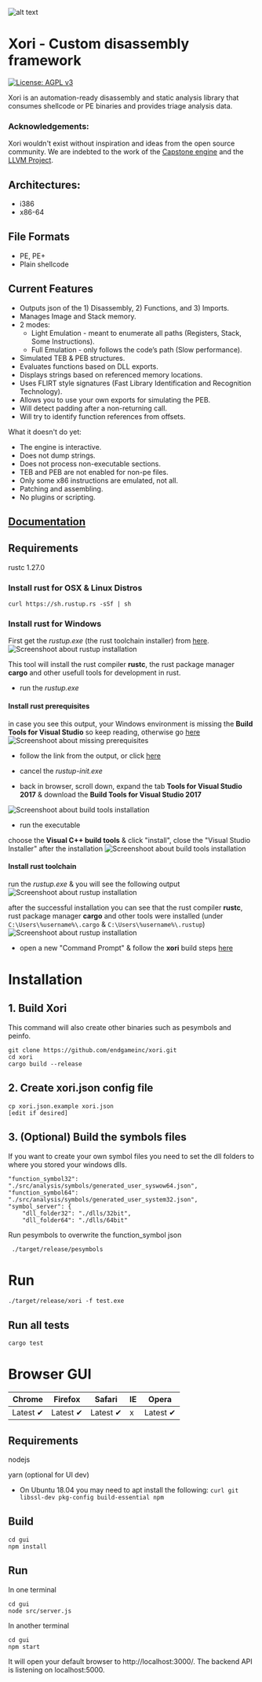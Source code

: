 ![alt text](xori.png "Xori Logo")
# Xori - Custom disassembly framework

[![License: AGPL v3](https://img.shields.io/badge/License-AGPL%20v3-blue.svg)](https://www.gnu.org/licenses/agpl-3.0)


Xori is an automation-ready disassembly and static analysis library that consumes shellcode or PE binaries and provides triage analysis data.

### Acknowledgements:
Xori wouldn't exist without inspiration and ideas from the open source community. We are indebted to the work of the [Capstone engine](http://www.capstone-engine.org/) and the [LLVM Project](https://llvm.org/).

## Architectures:
* i386
* x86-64

## File Formats
* PE, PE+
* Plain shellcode

## Current Features
* Outputs json of the 1) Disassembly, 2) Functions, and 3) Imports.
* Manages Image and Stack memory.
* 2 modes:
  * Light Emulation - meant to enumerate all paths (Registers, Stack, Some Instructions).
  * Full Emulation - only follows the code’s path (Slow performance).
* Simulated TEB & PEB structures.
* Evaluates functions based on DLL exports.
* Displays strings based on referenced memory locations.
* Uses FLIRT style signatures (Fast Library Identification and Recognition Technology).
* Allows you to use your own exports for simulating the PEB.
* Will detect padding after a non-returning call.
* Will try to identify function references from offsets.

What it doesn't do yet:
* The engine is interactive.
* Does not dump strings.
* Does not process non-executable sections.
* TEB and PEB are not enabled for non-pe files.
* Only some x86 instructions are emulated, not all.
* Patching and assembling.
* No plugins or scripting.


## [Documentation](https://endgameinc.github.io/xori/xori/)

## Requirements
rustc 1.27.0

### Install rust for OSX & Linux Distros

```
curl https://sh.rustup.rs -sSf | sh
```

### Install rust for Windows

First get the _rustup.exe_ (the rust toolchain installer) from [here](https://www.rust-lang.org/en-US/other-installers.html#other-ways-to-install-rustup).
![Screenshoot about rustup installation](readme-assests/rust-on-win.01.png "Install rustup.exe")

This tool will install the rust compiler **rustc**, the rust package manager **cargo** and other usefull tools for development in rust.

* run the _rustup.exe_

#### Install rust prerequisites

in case you see this output, your Windows environment is missing the **Build Tools for Visual Studio** so keep reading, otherwise go [here](#install-rust-toolchain)
![Screenshoot about missing prerequisites](readme-assests/rust-on-win.02.png "Run rustup.exe")

* follow the link from the output, or click [here](https://aka.ms/buildtools)

* cancel the _rustup-init.exe_

* back in browser, scroll down, expand the tab **Tools for Visual Studio 2017** & download the **Build Tools for Visual Studio 2017**

![Screenshoot about build tools installation](readme-assests/rust-on-win.03.png "Install build tools")

* run the executable

choose the **Visual C++ build tools** & click "install", close the "Visual Studio Installer" after the installation
![Screenshoot about build tools installation](readme-assests/rust-on-win.04.png "Install build tools")

#### Install rust toolchain

run the _rustup.exe_ & you will see the following output
![Screenshoot about rustup installation](readme-assests/rust-on-win.05.png "Install rust toolchain")

after the successful installation you can see that the rust compiler **rustc**, rust package manager **cargo** and other tools were installed (under `C:\Users\%username%\.cargo` & `C:\Users\%username%\.rustup`)
![Screenshoot about rustup installation](readme-assests/rust-on-win.06.png "Install rust toolchain")

* open a new "Command Prompt" & follow the **xori** build steps [here](#1-build-xori)

# Installation

## 1. Build Xori

This command will also create other binaries such as pesymbols and peinfo.

```
git clone https://github.com/endgameinc/xori.git
cd xori
cargo build --release
```

## 2. Create xori.json config file

```
cp xori.json.example xori.json
[edit if desired]
```

## 3. (Optional) Build the symbols files

If you want to create your own symbol files you need to set the dll folders to where you stored your windows dlls. 

```
"function_symbol32": "./src/analysis/symbols/generated_user_syswow64.json",
"function_symbol64": "./src/analysis/symbols/generated_user_system32.json",
"symbol_server": {
	"dll_folder32": "./dlls/32bit",
	"dll_folder64": "./dlls/64bit"
```

Run pesymbols to overwrite the function_symbol json

```
 ./target/release/pesymbols
```

# Run

```
./target/release/xori -f test.exe
```

## Run all tests

```
cargo test
```

# Browser GUI

Chrome | Firefox | Safari | IE | Opera
--- | --- | --- | --- | --- |
Latest ✔ | Latest ✔ | Latest ✔ | x | Latest ✔ |

## Requirements

nodejs

yarn (optional for UI dev)

- On Ubuntu 18.04 you may need to apt install the following: `curl git libssl-dev pkg-config build-essential npm`

## Build

```
cd gui
npm install
```

## Run

In one terminal
```
cd gui
node src/server.js
```
In another terminal
```
cd gui
npm start
```

It will open your default browser to http://localhost:3000/.
The backend API is listening on localhost:5000.
